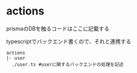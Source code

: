 # actions
prismaのDBを触るコードはここに記載する

typescriptでバックエンド書くので、それと連携する
```
actions
|- user
  ./user.ts #userに関するバックエンドの処理を記述
```
